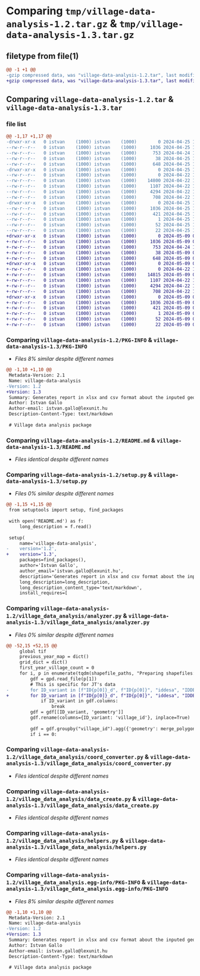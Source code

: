# Comparing `tmp/village-data-analysis-1.2.tar.gz` & `tmp/village-data-analysis-1.3.tar.gz`

## filetype from file(1)

```diff
@@ -1 +1 @@
-gzip compressed data, was "village-data-analysis-1.2.tar", last modified: Thu Apr 25 12:42:03 2024, max compression
+gzip compressed data, was "village-data-analysis-1.3.tar", last modified: Thu May  9 09:40:40 2024, max compression
```

## Comparing `village-data-analysis-1.2.tar` & `village-data-analysis-1.3.tar`

### file list

```diff
@@ -1,17 +1,17 @@
-drwxr-xr-x   0 istvan    (1000) istvan    (1000)        0 2024-04-25 12:42:03.050438 village-data-analysis-1.2/
--rw-r--r--   0 istvan    (1000) istvan    (1000)     1036 2024-04-25 12:42:03.050438 village-data-analysis-1.2/PKG-INFO
--rw-r--r--   0 istvan    (1000) istvan    (1000)      753 2024-04-24 12:43:39.000000 village-data-analysis-1.2/README.md
--rw-r--r--   0 istvan    (1000) istvan    (1000)       38 2024-04-25 12:42:03.050438 village-data-analysis-1.2/setup.cfg
--rw-r--r--   0 istvan    (1000) istvan    (1000)      648 2024-04-25 12:41:52.000000 village-data-analysis-1.2/setup.py
-drwxr-xr-x   0 istvan    (1000) istvan    (1000)        0 2024-04-25 12:42:03.050438 village-data-analysis-1.2/village_data_analysis/
--rw-r--r--   0 istvan    (1000) istvan    (1000)        0 2024-04-22 12:22:55.000000 village-data-analysis-1.2/village_data_analysis/__init__.py
--rw-r--r--   0 istvan    (1000) istvan    (1000)    14800 2024-04-22 12:22:55.000000 village-data-analysis-1.2/village_data_analysis/analyzer.py
--rw-r--r--   0 istvan    (1000) istvan    (1000)     1107 2024-04-22 12:22:55.000000 village-data-analysis-1.2/village_data_analysis/coord_converter.py
--rw-r--r--   0 istvan    (1000) istvan    (1000)     4294 2024-04-22 12:22:55.000000 village-data-analysis-1.2/village_data_analysis/data_create.py
--rw-r--r--   0 istvan    (1000) istvan    (1000)      708 2024-04-22 12:22:55.000000 village-data-analysis-1.2/village_data_analysis/helpers.py
-drwxr-xr-x   0 istvan    (1000) istvan    (1000)        0 2024-04-25 12:42:03.050438 village-data-analysis-1.2/village_data_analysis.egg-info/
--rw-r--r--   0 istvan    (1000) istvan    (1000)     1036 2024-04-25 12:42:03.000000 village-data-analysis-1.2/village_data_analysis.egg-info/PKG-INFO
--rw-r--r--   0 istvan    (1000) istvan    (1000)      421 2024-04-25 12:42:03.000000 village-data-analysis-1.2/village_data_analysis.egg-info/SOURCES.txt
--rw-r--r--   0 istvan    (1000) istvan    (1000)        1 2024-04-25 12:42:03.000000 village-data-analysis-1.2/village_data_analysis.egg-info/dependency_links.txt
--rw-r--r--   0 istvan    (1000) istvan    (1000)       52 2024-04-25 12:42:03.000000 village-data-analysis-1.2/village_data_analysis.egg-info/requires.txt
--rw-r--r--   0 istvan    (1000) istvan    (1000)       22 2024-04-25 12:42:03.000000 village-data-analysis-1.2/village_data_analysis.egg-info/top_level.txt
+drwxr-xr-x   0 istvan    (1000) istvan    (1000)        0 2024-05-09 09:40:40.240174 village-data-analysis-1.3/
+-rw-r--r--   0 istvan    (1000) istvan    (1000)     1036 2024-05-09 09:40:40.240174 village-data-analysis-1.3/PKG-INFO
+-rw-r--r--   0 istvan    (1000) istvan    (1000)      753 2024-04-24 12:43:39.000000 village-data-analysis-1.3/README.md
+-rw-r--r--   0 istvan    (1000) istvan    (1000)       38 2024-05-09 09:40:40.240174 village-data-analysis-1.3/setup.cfg
+-rw-r--r--   0 istvan    (1000) istvan    (1000)      648 2024-05-09 09:39:52.000000 village-data-analysis-1.3/setup.py
+drwxr-xr-x   0 istvan    (1000) istvan    (1000)        0 2024-05-09 09:40:40.240174 village-data-analysis-1.3/village_data_analysis/
+-rw-r--r--   0 istvan    (1000) istvan    (1000)        0 2024-04-22 12:22:55.000000 village-data-analysis-1.3/village_data_analysis/__init__.py
+-rw-r--r--   0 istvan    (1000) istvan    (1000)    14815 2024-05-09 09:39:07.000000 village-data-analysis-1.3/village_data_analysis/analyzer.py
+-rw-r--r--   0 istvan    (1000) istvan    (1000)     1107 2024-04-22 12:22:55.000000 village-data-analysis-1.3/village_data_analysis/coord_converter.py
+-rw-r--r--   0 istvan    (1000) istvan    (1000)     4294 2024-04-22 12:22:55.000000 village-data-analysis-1.3/village_data_analysis/data_create.py
+-rw-r--r--   0 istvan    (1000) istvan    (1000)      708 2024-04-22 12:22:55.000000 village-data-analysis-1.3/village_data_analysis/helpers.py
+drwxr-xr-x   0 istvan    (1000) istvan    (1000)        0 2024-05-09 09:40:40.240174 village-data-analysis-1.3/village_data_analysis.egg-info/
+-rw-r--r--   0 istvan    (1000) istvan    (1000)     1036 2024-05-09 09:40:40.000000 village-data-analysis-1.3/village_data_analysis.egg-info/PKG-INFO
+-rw-r--r--   0 istvan    (1000) istvan    (1000)      421 2024-05-09 09:40:40.000000 village-data-analysis-1.3/village_data_analysis.egg-info/SOURCES.txt
+-rw-r--r--   0 istvan    (1000) istvan    (1000)        1 2024-05-09 09:40:40.000000 village-data-analysis-1.3/village_data_analysis.egg-info/dependency_links.txt
+-rw-r--r--   0 istvan    (1000) istvan    (1000)       52 2024-05-09 09:40:40.000000 village-data-analysis-1.3/village_data_analysis.egg-info/requires.txt
+-rw-r--r--   0 istvan    (1000) istvan    (1000)       22 2024-05-09 09:40:40.000000 village-data-analysis-1.3/village_data_analysis.egg-info/top_level.txt
```

### Comparing `village-data-analysis-1.2/PKG-INFO` & `village-data-analysis-1.3/PKG-INFO`

 * *Files 8% similar despite different names*

```diff
@@ -1,10 +1,10 @@
 Metadata-Version: 2.1
 Name: village-data-analysis
-Version: 1.2
+Version: 1.3
 Summary: Generates report in xlsx and csv format about the inputed geometric shape file within the provided time range.
 Author: Istvan Gallo
 Author-email: istvan.gallo@lexunit.hu
 Description-Content-Type: text/markdown
 
 # Village data analysis package
```

### Comparing `village-data-analysis-1.2/README.md` & `village-data-analysis-1.3/README.md`

 * *Files identical despite different names*

### Comparing `village-data-analysis-1.2/setup.py` & `village-data-analysis-1.3/setup.py`

 * *Files 0% similar despite different names*

```diff
@@ -1,15 +1,15 @@
 from setuptools import setup, find_packages
 
 with open('README.md') as f:
     long_description = f.read()
 
 setup(
     name='village-data-analysis',
-    version='1.2',
+    version='1.3',
     packages=find_packages(),
     author='Istvan Gallo',
     author_email='istvan.gallo@lexunit.hu',
     description='Generates report in xlsx and csv format about the inputed geometric shape file within the provided time range.',
     long_description=long_description,
     long_description_content_type='text/markdown',
     install_requires=[
```

### Comparing `village-data-analysis-1.2/village_data_analysis/analyzer.py` & `village-data-analysis-1.3/village_data_analysis/analyzer.py`

 * *Files 0% similar despite different names*

```diff
@@ -52,15 +52,15 @@
     global tif
     previous_year_map = dict()
     grid_dict = dict()
     first_year_village_count = 0
     for i, p in enumerate(tqdm(shapefile_paths, "Preparing shapefiles: ", len(shapefile_paths))):
         gdf = gpd.read_file(p[1])
         # This is specific for JT's data
-        for ID_variant in [f"ID{p[0]}_d", f"ID{p[0]}", "iddesa", "IDDESA"]:
+        for ID_variant in [f"ID{p[0]}_d", f"ID{p[0]}", "iddesa", "IDDESA", f"IPUM{p[0]}"]:
             if ID_variant in gdf.columns:
                 break
         gdf = gdf[[ID_variant, 'geometry']]
         gdf.rename(columns={ID_variant: 'village_id'}, inplace=True)
 
         gdf = gdf.groupby("village_id").agg({'geometry': merge_polygons})
         if i == 0:
```

### Comparing `village-data-analysis-1.2/village_data_analysis/coord_converter.py` & `village-data-analysis-1.3/village_data_analysis/coord_converter.py`

 * *Files identical despite different names*

### Comparing `village-data-analysis-1.2/village_data_analysis/data_create.py` & `village-data-analysis-1.3/village_data_analysis/data_create.py`

 * *Files identical despite different names*

### Comparing `village-data-analysis-1.2/village_data_analysis/helpers.py` & `village-data-analysis-1.3/village_data_analysis/helpers.py`

 * *Files identical despite different names*

### Comparing `village-data-analysis-1.2/village_data_analysis.egg-info/PKG-INFO` & `village-data-analysis-1.3/village_data_analysis.egg-info/PKG-INFO`

 * *Files 8% similar despite different names*

```diff
@@ -1,10 +1,10 @@
 Metadata-Version: 2.1
 Name: village-data-analysis
-Version: 1.2
+Version: 1.3
 Summary: Generates report in xlsx and csv format about the inputed geometric shape file within the provided time range.
 Author: Istvan Gallo
 Author-email: istvan.gallo@lexunit.hu
 Description-Content-Type: text/markdown
 
 # Village data analysis package
```


